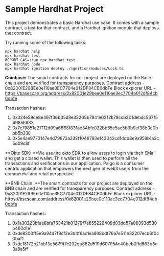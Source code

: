 # Sample Hardhat Project

This project demonstrates a basic Hardhat use case. It comes with a sample contract, a test for that contract, and a Hardhat Ignition module that deploys that contract.

Try running some of the following tasks:

```shell
npx hardhat help
npx hardhat test
REPORT_GAS=true npx hardhat test
npx hardhat node
npx hardhat ignition deploy ./ignition/modules/Lock.ts
```
**Coinbase:**
The smart contracts for our project are deployed on the Base chain and are verified for transparency purposes.
Contract address - 0x82001E29BEe0e110ae3EC7704e012DF84CB0dbFe
Block explorer URL - https://basescan.org/address/0x82001e29bee0e110ae3ec7704e012df84cb0dbfe

Transaction hashes:
1. 0x324e59ce8e497f36b35d8e33205b7941e0212b79ccb301debdc567f549856633
2. 0x7c70851c27112d09a6668f831ad54bfc022bb55e5ae5b3b9ef38b3e0bbb5b338
3. 0x5e4ae9773147e4d79873a332f1048793e143342cd1ddb3e9a959b1a3c5d09c8f


**Okto SDK:
**We use the okto SDK to allow users to login via their EMail and get a closed wallet. This wallet is then used to perform all the transactions and verifications in our application.
Palgo is a consumer centric application that empowers the next gen of web3 users from the commercial and retail perspective.

**BNB Chain:
**The smart contracts for our project are deployed on the BNB chain and are verified for transparency purposes.
Contract address - 0x82001E29BEe0e110ae3EC7704e012DF84CB0dbFe
Block explorer URL - https://bscscan.com/address/0x82001e29bee0e110ae3ec7704e012df84cb0dbfe

Transaction hashes:
1. 0x1a30223bfae8bfa753421b01279f7e655226409d03dd57a00093d530b480d1e1
2. 0xde8300ff5e9a94d7f9cf2e3b4f6ac1ea908cdf76a7e511e32207ecb6f0c0baf1
3. 0xde18172b21bb13e5679f7c202db882d519d607954c40beb0ffd663b3c3a8a5ff




